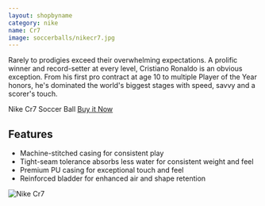 ```yaml
---
layout: shopbyname
category: nike
name: Cr7
image: soccerballs/nikecr7.jpg
---
```


Rarely to prodigies exceed their overwhelming expectations. A prolific winner and record-setter at every level, Cristiano Ronaldo is an obvious exception. From his first pro contract at age 10 to multiple Player of the Year honors, he's dominated the world's biggest stages with speed, savvy and a scorer's touch.

Nike Cr7 Soccer Ball [Buy it Now](http://store.nike.com/us/en_us/pd/cr7-prestige-soccer-ball/pid-690011)

## Features

- Machine-stitched casing for consistent play
- Tight-seam tolerance absorbs less water for consistent weight and feel
- Premium PU casing for exceptional touch and feel
- Reinforced bladder for enhanced air and shape retention

![Nike Cr7](http://images.nike.com/is/image/DotCom/THN_PS/Nike-CR7-Prestige-Soccer-Ball-SC2227_187_A.jpg?fmt=jpg&qty=85&&wid=300&hei=300&bgc=F5F5F5)